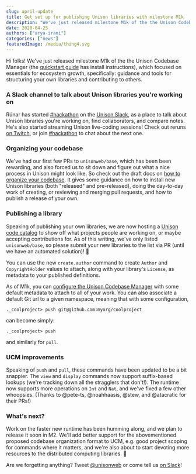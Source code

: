 ```yaml
---
slug: april-update
title: Get set up for publishing Unison libraries with milestone M1k
description: "We've just released milestone M1k of the the Unison Codebase Manager, which focused on essentials for ecosystem growth, specifically: guidance and tools for structuring and licensing your own libraries, and contributing to others."
date: 2020-04-25
authors: ["arya-irani"]
categories: ["news"]
featuredImage: /media/thing4.svg
---
```


Hi folks!  We've just released milestone M1k of the the Unison Codebase Manager (the [quickstart guide][quickstart] has install instructions), which focused on essentials for ecosystem growth, specifically: guidance and tools for structuring your own libraries and contributing to others.

### A Slack channel to talk about Unison libraries you're working on

Rúnar has started [#hackathon][hackathon] on the [Unison Slack][slack], as a place to talk about Unison libraries you're working on, find collaborators, and compare notes. He's also started streaming Unison live-coding sessions! Check out reruns [on Twitch](https://twitch.tv/runarorama), or join [#hackathon][hackathon] to chat about the next one.

### Organizing your codebase

We've had our first few PRs to `unisonweb/base`, which has been been rewarding, and also forced us to sit down and figure out what a nice process in Unison might look like.  So check out the draft docs on [how to organize your codebase][codebase-organization].  It gives some guidance on how to install new Unison libraries (both "released" and pre-released), doing the day-to-day work of creating, or reviewing and merging pull requests, and how to publish a release of your own.

### Publishing a library

Speaking of publishing your own libraries, we are now hosting a [Unison code catalog][libraries] to show off what projects people are working on, or maybe accepting contributions for.  As of this writing, we've only listed `unisonweb/base`, so please submit your new libraries to the list via PR (until we have an automated solution)! :slightly_smiling_face:

You can use the new `create.author` command to create `Author` and `CopyrightHolder` values to attach, along with your library's `License`, as metadata to your published definitions.

As of M1k, you can [configure the Unison Codebase Manager][configuration] with some default metadata to attach to all of your work.  You can also associate a default Git url to a given namespace, meaning that with some configuration,

```
._coolproject> push git@github.com:myorg/coolproject
```

can become simply:

```
._coolproject> push
```

and similarly for `pull`.

### UCM improvements

Speaking of `push` and `pull`, these commands have been updated to be a bit snappier.  The `view` and `display` commands now support suffix-based lookups (we're tracking down all the stragglers that don't!). The runtime now supports more operations on `Int` and `Nat`, and we've fixed a few other whoopsies.  (Thanks to @pete-ts, @noahhaasis, @stew, and @atacratic for their PRs!)

### What's next?

Work on the faster new runtime has been humming along, and we plan to release it soon in M2.  We'll add better support for the abovementioned proposed codebase organization format to UCM, e.g. good project scoping for commands where it matters, and we're also about to start devoting more resources to the distributed computing libraries. :rocket:

Are we forgetting anything?  Tweet [@unisonweb][twitter] or come tell us [on Slack][slack]!



[codebase-organization]: /docs/codebase-organization
[configuration]: /docs/configuration
[libraries]: /docs/libraries
[quickstart]: /docs/quickstart
[hackathon]: https://slack.com/app_redirect?channel=C011CJFTQP9&team=TLL09QC85
[slack]: /slack
[twitter]: https://twitter.com/unisonweb

